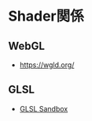 # Shader関係

<!-- SUMMARY:Shader関係 -->

## WebGL

- https://wgld.org/

## GLSL

- [GLSL Sandbox](http://glslsandbox.com/)